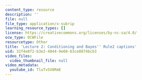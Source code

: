 ```yaml
---
content_type: resource
description: ''
file: null
file_type: application/x-subrip
learning_resource_types: []
license: https://creativecommons.org/licenses/by-nc-sa/4.0/
ocw_type: OCWFile
resourcetype: Other
title: 'Lecture 2: Conditioning and Bayes'' Rule2 captions'
uid: 32f4e8f2-b3e2-4044-9e60-63ce0874bcb3
video_files:
  video_thumbnail_file: null
video_metadata:
  youtube_id: TluTv5V0RmE
---
```

